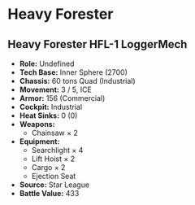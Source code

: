 # Heavy Forester
## Heavy Forester HFL-1 LoggerMech
- **Role:** Undefined
- **Tech Base:** Inner Sphere (2700)
- **Chassis:** 60 tons Quad (Industrial)
- **Movement:** 3 / 5, ICE
- **Armor:** 156 (Commercial)
- **Cockpit:** Industrial
- **Heat Sinks:** 0 (0)
- **Weapons:**
  - Chainsaw × 2
- **Equipment:**
  - Searchlight × 4
  - Lift Hoist × 2
  - Cargo × 2
  - Ejection Seat
- **Source:** Star League
- **Battle Value:** 433

